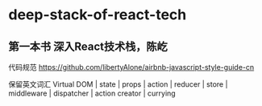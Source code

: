 # deep-stack-of-react-tech
## 第一本书 深入React技术栈，陈屹

代码规范 https://github.com/libertyAlone/airbnb-javascript-style-guide-cn

保留英文词汇
Virtual DOM | state | props | action | reducer | store |
middleware  | dispatcher | action creator | currying 
